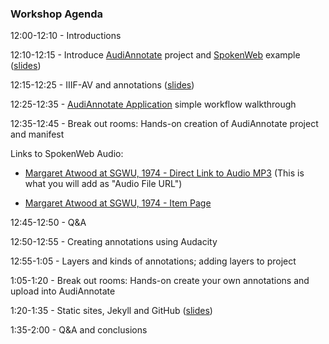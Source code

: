 ### Workshop Agenda 

12:00-12:10 - Introductions

12:10-12:15 - Introduce [AudiAnnotate](http://hipstas.org/audiannotate/) project and [SpokenWeb](https://spokenweb.ca/) example ([slides](https://docs.google.com/presentation/d/1-7n-mlyO7wzKxCrt13pOdmvT_j9d2ggiMTTmSNTAgbA/edit?usp=sharing))

12:15-12:25 - IIIF-AV and annotations ([slides](https://drive.google.com/open?id=1bPyC3wJVm2q9KAig-07OBNRFlhGKS23o5Mq47jDkASg))

12:25-12:35 - [AudiAnnotate Application](http://audiannotate.brumfieldlabs.com/) simple workflow walkthrough

12:35-12:45 - Break out rooms: Hands-on creation of AudiAnnotate project and manifest

Links to SpokenWeb Audio: 

- [Margaret Atwood at SGWU, 1974 - Direct Link to Audio MP3](https://montreal.spokenweb.ca/wp-content/uploads/2011/01/margaret_atwood_i006-11-008.mp3) (This is what you will add as "Audio File URL")

- [Margaret Atwood at SGWU, 1974 - Item Page](https://montreal.spokenweb.ca/sgw-poetry-readings/margaret-atwood-at-sgwu/) 

12:45-12:50  - Q&A

12:50-12:55 - Creating annotations using Audacity

12:55-1:05 - Layers and kinds of annotations; adding layers to project

1:05-1:20 - Break out rooms: Hands-on create your own annotations and upload into AudiAnnotate

1:20-1:35 - Static sites, Jekyll and GitHub ([slides](https://drive.google.com/open?id=1r1y_9mqicci5Ow6cBe3hdYdK2_a5-4JirMwgYwQpC90)) 

1:35-2:00 - Q&A and conclusions

